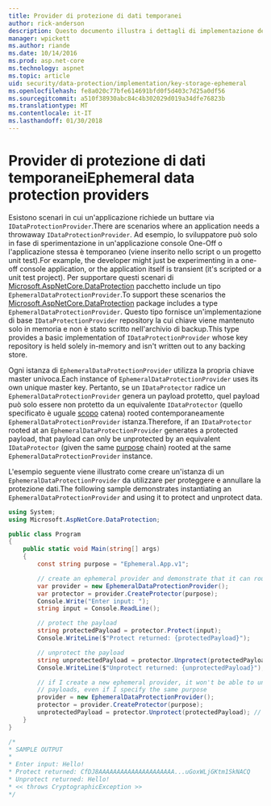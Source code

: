 ```yaml
---
title: Provider di protezione di dati temporanei
author: rick-anderson
description: Questo documento illustra i dettagli di implementazione dei provider di protezione dati temporanei di ASP.NET Core.
manager: wpickett
ms.author: riande
ms.date: 10/14/2016
ms.prod: asp.net-core
ms.technology: aspnet
ms.topic: article
uid: security/data-protection/implementation/key-storage-ephemeral
ms.openlocfilehash: fe8a020c77bfe614691bfd0f5d403c7d25a0df56
ms.sourcegitcommit: a510f38930abc84c4b302029d019a34dfe76823b
ms.translationtype: MT
ms.contentlocale: it-IT
ms.lasthandoff: 01/30/2018
---
```

# <a name="ephemeral-data-protection-providers"></a><span data-ttu-id="5d58c-103">Provider di protezione di dati temporanei</span><span class="sxs-lookup"><span data-stu-id="5d58c-103">Ephemeral data protection providers</span></span>

<a name="data-protection-implementation-key-storage-ephemeral"></a>

<span data-ttu-id="5d58c-104">Esistono scenari in cui un'applicazione richiede un buttare via `IDataProtectionProvider`.</span><span class="sxs-lookup"><span data-stu-id="5d58c-104">There are scenarios where an application needs a throwaway `IDataProtectionProvider`.</span></span> <span data-ttu-id="5d58c-105">Ad esempio, lo sviluppatore può solo in fase di sperimentazione in un'applicazione console One-Off o l'applicazione stessa è temporaneo (viene inserito nello script o un progetto unit test).</span><span class="sxs-lookup"><span data-stu-id="5d58c-105">For example, the developer might just be experimenting in a one-off console application, or the application itself is transient (it's scripted or a unit test project).</span></span> <span data-ttu-id="5d58c-106">Per supportare questi scenari di [Microsoft.AspNetCore.DataProtection](https://www.nuget.org/packages/Microsoft.AspNetCore.DataProtection/) pacchetto include un tipo `EphemeralDataProtectionProvider`.</span><span class="sxs-lookup"><span data-stu-id="5d58c-106">To support these scenarios the [Microsoft.AspNetCore.DataProtection](https://www.nuget.org/packages/Microsoft.AspNetCore.DataProtection/) package includes a type `EphemeralDataProtectionProvider`.</span></span> <span data-ttu-id="5d58c-107">Questo tipo fornisce un'implementazione di base `IDataProtectionProvider` repository la cui chiave viene mantenuto solo in memoria e non è stato scritto nell'archivio di backup.</span><span class="sxs-lookup"><span data-stu-id="5d58c-107">This type provides a basic implementation of `IDataProtectionProvider` whose key repository is held solely in-memory and isn't written out to any backing store.</span></span>

<span data-ttu-id="5d58c-108">Ogni istanza di `EphemeralDataProtectionProvider` utilizza la propria chiave master univoca.</span><span class="sxs-lookup"><span data-stu-id="5d58c-108">Each instance of `EphemeralDataProtectionProvider` uses its own unique master key.</span></span> <span data-ttu-id="5d58c-109">Pertanto, se un `IDataProtector` radice un `EphemeralDataProtectionProvider` genera un payload protetto, quel payload può solo essere non protetto da un equivalente `IDataProtector` (quello specificato è uguale [scopo](../consumer-apis/purpose-strings.md#data-protection-consumer-apis-purposes) catena) rooted contemporaneamente `EphemeralDataProtectionProvider` istanza.</span><span class="sxs-lookup"><span data-stu-id="5d58c-109">Therefore, if an `IDataProtector` rooted at an `EphemeralDataProtectionProvider` generates a protected payload, that payload can only be unprotected by an equivalent `IDataProtector` (given the same [purpose](../consumer-apis/purpose-strings.md#data-protection-consumer-apis-purposes) chain) rooted at the same `EphemeralDataProtectionProvider` instance.</span></span>

<span data-ttu-id="5d58c-110">L'esempio seguente viene illustrato come creare un'istanza di un `EphemeralDataProtectionProvider` da utilizzare per proteggere e annullare la protezione dati.</span><span class="sxs-lookup"><span data-stu-id="5d58c-110">The following sample demonstrates instantiating an `EphemeralDataProtectionProvider` and using it to protect and unprotect data.</span></span>

```csharp
using System;
using Microsoft.AspNetCore.DataProtection;

public class Program
{
    public static void Main(string[] args)
    {
        const string purpose = "Ephemeral.App.v1";

        // create an ephemeral provider and demonstrate that it can round-trip a payload
        var provider = new EphemeralDataProtectionProvider();
        var protector = provider.CreateProtector(purpose);
        Console.Write("Enter input: ");
        string input = Console.ReadLine();

        // protect the payload
        string protectedPayload = protector.Protect(input);
        Console.WriteLine($"Protect returned: {protectedPayload}");

        // unprotect the payload
        string unprotectedPayload = protector.Unprotect(protectedPayload);
        Console.WriteLine($"Unprotect returned: {unprotectedPayload}");

        // if I create a new ephemeral provider, it won't be able to unprotect existing
        // payloads, even if I specify the same purpose
        provider = new EphemeralDataProtectionProvider();
        protector = provider.CreateProtector(purpose);
        unprotectedPayload = protector.Unprotect(protectedPayload); // THROWS
    }
}

/*
* SAMPLE OUTPUT
*
* Enter input: Hello!
* Protect returned: CfDJ8AAAAAAAAAAAAAAAAAAAAA...uGoxWLjGKtm1SkNACQ
* Unprotect returned: Hello!
* << throws CryptographicException >>
*/
```
